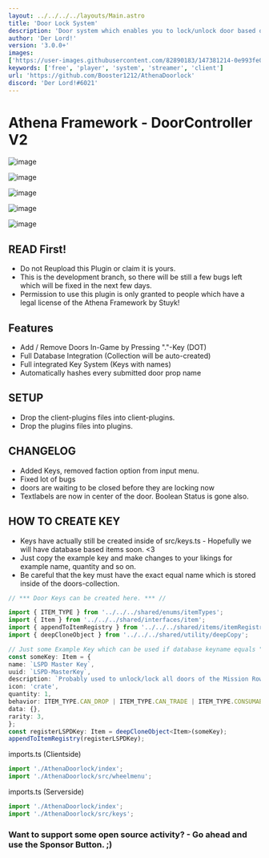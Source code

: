 ```yaml
---
layout: ../../../../layouts/Main.astro
title: 'Door Lock System'
description: 'Door system which enables you to lock/unlock door based on a player or faction.'
author: 'Der Lord!'
version: '3.0.0+'
images:
['https://user-images.githubusercontent.com/82890183/147381214-0e993fe0-1d9c-48dc-8751-65a46696c4d1.png', 'https://user-images.githubusercontent.com/82890183/147381524-93c23c14-1c1b-4ba7-8b8b-067a18921167.png', 'https://user-images.githubusercontent.com/82890183/147381220-b48ebfc4-b6a7-4759-b995-382c99c7c59b.png', 'https://user-images.githubusercontent.com/82890183/147381230-4340e69b-ce00-48c8-92ea-fec27845489d.png', 'https://user-images.githubusercontent.com/82890183/147381159-b57320c1-1f3a-495e-8055-bd5b3e8cf860.png']
keywords: ['free', 'player', 'system', 'streamer', 'client']
url: 'https://github.com/Booster1212/AthenaDoorlock'
discord: 'Der Lord!#6021'
---
```


# Athena Framework - DoorController V2

![image](https://user-images.githubusercontent.com/82890183/147381214-0e993fe0-1d9c-48dc-8751-65a46696c4d1.png)

![image](https://user-images.githubusercontent.com/82890183/147381524-93c23c14-1c1b-4ba7-8b8b-067a18921167.png)

![image](https://user-images.githubusercontent.com/82890183/147381220-b48ebfc4-b6a7-4759-b995-382c99c7c59b.png)

![image](https://user-images.githubusercontent.com/82890183/147381230-4340e69b-ce00-48c8-92ea-fec27845489d.png)

![image](https://user-images.githubusercontent.com/82890183/147381159-b57320c1-1f3a-495e-8055-bd5b3e8cf860.png)

## READ First!

- Do not Reupload this Plugin or claim it is yours.
- This is the development branch, so there will be still a few bugs left which will be fixed in the next few days.
- Permission to use this plugin is only granted to people which have a legal license of the Athena Framework by Stuyk!

## Features

- Add / Remove Doors In-Game by Pressing "."-Key (DOT)
- Full Database Integration (Collection will be auto-created)
- Full integrated Key System (Keys with names)
- Automatically hashes every submitted door prop name

## SETUP

- Drop the client-plugins files into client-plugins.
- Drop the plugins files into plugins.

## CHANGELOG

- Added Keys, removed faction option from input menu.
- Fixed lot of bugs
- doors are waiting to be closed before they are locking now
- Textlabels are now in center of the door. Boolean Status is gone also.

## HOW TO CREATE KEY

- Keys have actually still be created inside of src/keys.ts - Hopefully we will have database based items soon. <3
- Just copy the example key and make changes to your likings for example name, quantity and so on.
- Be careful that the key must have the exact equal name which is stored inside of the doors-collection.

```typescript
// *** Door Keys can be created here. *** //

import { ITEM_TYPE } from '../../../shared/enums/itemTypes';
import { Item } from '../../../shared/interfaces/item';
import { appendToItemRegistry } from '../../../shared/items/itemRegistry';
import { deepCloneObject } from '../../../shared/utility/deepCopy';

// Just some Example Key which can be used if database keyname equals "LSPD Master Key"
const someKey: Item = {
name: `LSPD Master Key`,
uuid: `LSPD-MasterKey`,
description: `Probably used to unlock/lock all doors of the Mission Row Police Department.`,
icon: 'crate',
quantity: 1,
behavior: ITEM_TYPE.CAN_DROP | ITEM_TYPE.CAN_TRADE | ITEM_TYPE.CONSUMABLE,
data: {},
rarity: 3,
};
const registerLSPDKey: Item = deepCloneObject<Item>(someKey);
appendToItemRegistry(registerLSPDKey);
```

imports.ts (Clientside)

```typescript
import './AthenaDoorlock/index';
import './AthenaDoorlock/src/wheelmenu';
```

imports.ts (Serverside)

```typescript
import './AthenaDoorlock/index';
import './AthenaDoorlock/src/keys';
```

### Want to support some open source activity? - Go ahead and use the Sponsor Button. ;)
